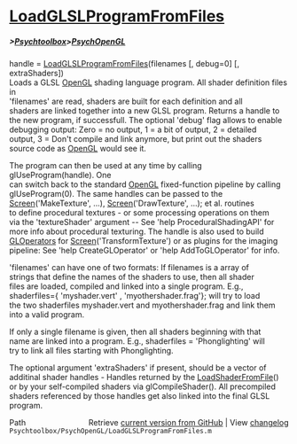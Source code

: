# [LoadGLSLProgramFromFiles](LoadGLSLProgramFromFiles)
##### >[Psychtoolbox](Psychtoolbox)>[PsychOpenGL](PsychOpenGL)

handle = [LoadGLSLProgramFromFiles](LoadGLSLProgramFromFiles)(filenames [, debug=0] [, extraShaders])  
Loads a GLSL [OpenGL](OpenGL) shading language program. All shader definition files in  
'filenames' are read, shaders are built for each definition and all  
shaders are linked together into a new GLSL program. Returns a handle to  
the new program, if successfull. The optional 'debug' flag allows to enable  
debugging output: Zero = no output, 1 = a bit of output, 2 = detailed  
output, 3 = Don't compile and link anymore, but print out the shaders  
source code as [OpenGL](OpenGL) would see it.  
  
The program can then be used at any time by calling glUseProgram(handle). One  
can switch back to the standard [OpenGL](OpenGL) fixed-function pipeline by calling  
glUseProgram(0). The same handles can be passed to the  
[Screen](Screen)('MakeTexture', ...), [Screen](Screen)('DrawTexture', ...); et al. routines  
to define procedural textures - or some processing operations on them  
via the  'textureShader' argument -- See 'help ProceduralShadingAPI' for  
more info about procedural texturing. The handle is also used to build  
[GLOperators](GLOperators) for [Screen](Screen)('TransformTexture') or as plugins for the imaging  
pipeline: See 'help CreateGLOperator' or 'help AddToGLOperator' for info.  
  
'filenames' can have one of two formats: If filenames is a array of  
strings that define the names of the shaders to use, then all shader  
files are loaded, compiled and linked into a single program. E.g.,  
shaderfiles={ 'myshader.vert' , 'myothershader.frag'}; will try to load  
the two shaderfiles myshader.vert and myothershader.frag and link them  
into a valid program.  
  
If only a single filename is given, then all shaders beginning with that  
name are linked into a program. E.g., shaderfiles = 'Phonglighting' will  
try to link all files starting with Phonglighting.  
  
The optional argument 'extraShaders' if present, should be a vector of  
additinal shader handles - Handles returned by the [LoadShaderFromFile](LoadShaderFromFile)()  
or by your self-compiled shaders via glCompileShader(). All precompiled  
shaders referenced by those handles get also linked into the final GLSL  
program.  




<div class="code_header" style="text-align:right;">
  <span style="float:left;">Path&nbsp;&nbsp;</span> <span class="counter">Retrieve <a href=
  "https://raw.github.com/Psychtoolbox-3/Psychtoolbox-3/beta/Psychtoolbox/PsychOpenGL/LoadGLSLProgramFromFiles.m">current version from GitHub</a> | View <a href=
  "https://github.com/Psychtoolbox-3/Psychtoolbox-3/commits/beta/Psychtoolbox/PsychOpenGL/LoadGLSLProgramFromFiles.m">changelog</a></span>
</div>
<div class="code">
  <code>Psychtoolbox/PsychOpenGL/LoadGLSLProgramFromFiles.m</code>
</div>

